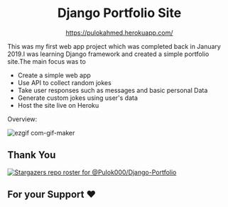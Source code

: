 <h1 align="center">Django Portfolio Site</h1>
<p align="center"><a href="https://pulokahmed.herokuapp.com/">https://pulokahmed.herokuapp.com/</a></p>

This was my first web app  project which was completed back in January 2019.I was learning Django framework and created a simple portfolio site.The main focus was to

- Create a simple web app
- Use API to collect random jokes
- Take user responses such as messages and basic personal Data
- Generate custom jokes using user's data
- Host the site live on Heroku
  

 
Overview:  
<p align="center">
  
![ezgif com-gif-maker](https://user-images.githubusercontent.com/30721770/132342345-7499dffe-624c-4bbd-91cf-47cdcec029d3.gif)


</p>

## Thank You

[![Stargazers repo roster for @Pulok000/Django-Portfolio](https://reporoster.com/stars/Pulok000/Django-Portfolio)](https://github.com/Pulok000/Django-Portfolio/stargazers)
## For your Support ❤️

